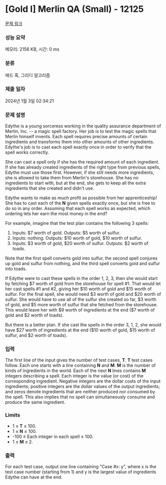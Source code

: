 # [Gold I] Merlin QA (Small) - 12125 

[문제 링크](https://www.acmicpc.net/problem/12125) 

### 성능 요약

메모리: 2156 KB, 시간: 0 ms

### 분류

애드 혹, 그리디 알고리즘

### 제출 일자

2024년 1월 3일 02:34:21

### 문제 설명

<p>Edythe is a young sorceress working in the quality assurance department of Merlin, Inc. -- a magic spell factory. Her job is to test the magic spells that Merlin himself invents. Each spell requires precise amounts of certain ingredients and transforms them into other amounts of other ingredients. Edythe's job is to cast each spell exactly once in order to verify that the spell works correctly.</p>

<p>She can cast a spell only if she has the required amount of each ingredient. If she has already created ingredients of the right type from previous spells, Edythe must use those first. However, if she still needs more ingredients, she is allowed to take them from Merlin's storehouse. She has no ingredients to start with, but at the end, she gets to keep all the extra ingredients that she created and didn't use.</p>

<p>Edythe wants to make as much profit as possible from her apprenticeship! She has to cast each of the <strong>N</strong> given spells exactly once, but she is free to do so in any order. Assuming that each spell works as expected, which ordering lets her earn the most money in the end?</p>

<p>For example, imagine that the test plan contains the following 3 spells:</p>

<ol>
	<li>Inputs: <span>$</span>7 worth of gold. Outputs: <span>$</span>5 worth of sulfur.</li>
	<li>Inputs: nothing. Outputs: <span>$</span>10 worth of gold, <span>$</span>10 worth of sulfur.</li>
	<li>Inputs: <span>$</span>3 worth of gold, <span>$</span>20 worth of sulfur. Outputs: <span>$</span>2 worth of toads.</li>
</ol>

<p>Note that the first spell converts gold into sulfur, the second spell conjures up gold and sulfur from nothing, and the third spell converts gold and sulfur into toads.</p>

<p>If Edythe were to cast these spells in the order 1, 2, 3, then she would start by fetching <span>$</span>7 worth of gold from the storehouse for spell #1. That would let her cast spells #1 and #2, giving her <span>$</span>10 worth of gold and <span>$</span>15 worth of sulfur. For the final spell, she would need <span>$</span>3 worth of gold and <span>$</span>20 worth of sulfur. She would have to use all of the sulfur she created so far, <span>$</span>3 worth of gold, and <span>$</span>5 more worth of sulfur that she fetched from the storehouse. This would leave her with <span>$</span>9 worth of ingredients at the end (<span>$</span>7 worth of gold and <span>$</span>2 worth of toads).</p>

<p>But there is a better plan. If she cast the spells in the order 3, 1, 2, she would have <span>$</span>27 worth of ingredients at the end (<span>$</span>10 worth of gold, <span>$</span>15 worth of sulfur, and <span>$</span>2 worth of toads).</p>

### 입력 

 <p>The first line of the input gives the number of test cases, <strong>T</strong>.  <strong>T</strong> test cases follow. Each one starts with a line containing <strong>N</strong> and <strong>M</strong>. <strong>M</strong> is the number of kinds of ingredients in the world. Each of the next <strong>N</strong> lines contains <strong>M</strong> integers describing a spell. Each integer is the value (or cost) of the corresponding ingredient. Negative integers are the dollar costs of the input ingredients; positive integers are the dollar values of the output ingredients; and zeros denote ingredients that are neither produced nor consumed by the spell. This also implies that no spell can simultaneously consume and produce the same ingredient.</p>

<h3>Limits</h3>

<ul>
	<li>1 ≤ <strong>T</strong> ≤ 100.</li>
	<li>1 ≤ <strong>N</strong> ≤ 100.</li>
	<li>-100 ≤ Each integer in each spell ≤ 100.</li>
	<li>1 ≤ <strong>M</strong> ≤ 2.</li>
</ul>

### 출력 

 <p>For each test case, output one line containing "Case #x: y", where x is the test case number (starting from 1) and y is the largest value of ingredients Edythe can have at the end.</p>

